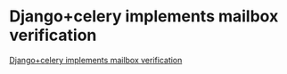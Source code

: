 # Django+celery implements mailbox verification
[Django+celery implements mailbox verification](https://aiwithcloud.com/2022/09/19/djangocelery_implements_mailbox_verification/)